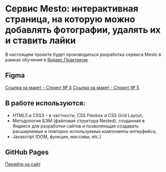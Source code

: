 # Сервис Mesto: интерактивная страница, на которую можно добавлять фотографии, удалять их и ставить лайки

В настоящем проекте будет производиться разработка сервиса Mesto в рамках обучения в [Яндекс.Практикум](https://practicum.yandex.ru/).

## Figma

[Ссылка на макет - Спринт № 4](https://www.figma.com/file/2cn9N9jSkmxD84oJik7xL7/JavaScript.-Sprint-4)
[Ссылка на макет - Спринт № 5](https://www.figma.com/file/bjyvbKKJN2naO0ucURl2Z0/JavaScript.-Sprint-5)

## В работе используются:

* HTML5 и CSS3 – в частности, CSS Flexbox и CSS Grid Layout;
* Методология БЭМ (файловая структура Nested), созданная в Яндексе для разработки сайтов и позволяющая создавать расширяемые и повторно используемые компоненты интерфейса;
* Javascript (DOM, функции, массивы, etc.)

## GitHub Pages

[Перейти на сайт](https://vkrasnova.github.io/mesto/ "Сервис Mesto")
